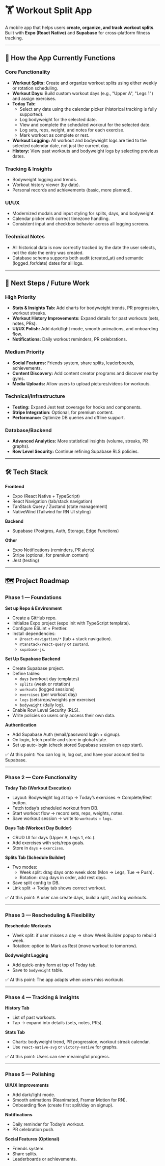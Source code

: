 # 🏋️ Workout Split App

A mobile app that helps users **create, organize, and track workout splits**.  
Built with **Expo (React Native)** and **Supabase** for cross-platform fitness tracking.  

---

## 📖 How the App Currently Functions

### Core Functionality
- **Workout Splits:** Create and organize workout splits using either weekly or rotation scheduling.
- **Workout Days:** Build custom workout days (e.g., "Upper A", "Legs 1") and assign exercises.
- **Today Tab:**
  - Select any date using the calendar picker (historical tracking is fully supported).
  - Log bodyweight for the selected date.
  - View and complete the scheduled workout for the selected date.
  - Log sets, reps, weight, and notes for each exercise.
  - Mark workout as complete or rest.
- **Workout Logging:** All workout and bodyweight logs are tied to the selected calendar date, not just the current day.
- **History:** View past workouts and bodyweight logs by selecting previous dates.

### Tracking & Insights
- Bodyweight logging and trends.
- Workout history viewer (by date).
- Personal records and achievements (basic, more planned).

### UI/UX
- Modernized modals and input styling for splits, days, and bodyweight.
- Calendar picker with correct timezone handling.
- Consistent input and checkbox behavior across all logging screens.

### Technical Notes
- All historical data is now correctly tracked by the date the user selects, not the date the entry was created.
- Database schema supports both audit (created_at) and semantic (logged_for/date) dates for all logs.

---

## 🚀 Next Steps / Future Work

### High Priority
- **Stats & Insights Tab:** Add charts for bodyweight trends, PR progression, workout streaks.
- **Workout History Improvements:** Expand details for past workouts (sets, notes, PRs).
- **UI/UX Polish:** Add dark/light mode, smooth animations, and onboarding flow.
- **Notifications:** Daily workout reminders, PR celebrations.

### Medium Priority
- **Social Features:** Friends system, share splits, leaderboards, achievements.
- **Content Discovery:** Add content creator programs and discover nearby gyms.
- **Media Uploads:** Allow users to upload pictures/videos for workouts.

### Technical/Infrastructure
- **Testing:** Expand Jest test coverage for hooks and components.
- **Stripe Integration:** Optional, for premium content.
- **Performance:** Optimize DB queries and offline support.

### Database/Backend
- **Advanced Analytics:** More statistical insights (volume, streaks, PR graphs).
- **Row Level Security:** Continue refining Supabase RLS policies.

---

## 🛠️ Tech Stack

**Frontend**
- Expo (React Native + TypeScript)  
- React Navigation (tab/stack navigation)  
- TanStack Query / Zustand (state management)  
- NativeWind (Tailwind for RN UI styling)  

**Backend**
- Supabase (Postgres, Auth, Storage, Edge Functions)  

**Other**
- Expo Notifications (reminders, PR alerts)  
- Stripe (optional, for premium content)  
- Jest (testing)  

---

## 🗺️ Project Roadmap

### Phase 1 — Foundations
**Set up Repo & Environment**
- Create a GitHub repo.  
- Initialize Expo project (expo init with TypeScript template).  
- Configure ESLint + Prettier.  
- Install dependencies:  
  - `@react-navigation/*` (tab + stack navigation).  
  - `@tanstack/react-query` or `zustand`.  
  - `supabase-js`.  

**Set Up Supabase Backend**
- Create Supabase project.  
- Define tables:  
  - `days` (workout day templates)  
  - `splits` (week or rotation)  
  - `workouts` (logged sessions)  
  - `exercises` (per workout day)  
  - `logs` (sets/reps/weights per exercise)  
  - `bodyweight` (daily log).  
- Enable Row Level Security (RLS).  
- Write policies so users only access their own data.  

**Authentication**
- Add Supabase Auth (email/password login + signup).  
- On login, fetch profile and store in global state.  
- Set up auto-login (check stored Supabase session on app start).  

✅ At this point: You can log in, log out, and have your account tied to Supabase.  

---

### Phase 2 — Core Functionality
**Today Tab (Workout Execution)**
- Layout: Bodyweight log at top → Today’s exercises → Complete/Rest button.  
- Fetch today’s scheduled workout from DB.  
- Start workout flow → record sets, reps, weights, notes.  
- Save workout session → write to `workouts` + `logs`.  

**Days Tab (Workout Day Builder)**
- CRUD UI for days (Upper A, Legs 1, etc.).  
- Add exercises with sets/reps goals.  
- Store in `days` + `exercises`.  

**Splits Tab (Schedule Builder)**
- Two modes:  
  - Week split: drag days onto week slots (Mon → Legs, Tue → Push).  
  - Rotation: drag days in order, add rest days.  
- Save split config to DB.  
- Link split → Today tab shows correct workout.  

✅ At this point: A user can create days, build a split, and log workouts.  

---

### Phase 3 — Rescheduling & Flexibility
**Reschedule Workouts**
- Week split: if user misses a day → show Week Builder popup to rebuild week.  
- Rotation: option to Mark as Rest (move workout to tomorrow).  

**Bodyweight Logging**
- Add quick-entry form at top of Today tab.  
- Save to `bodyweight` table.  

✅ At this point: The app adapts when users miss workouts.  

---

### Phase 4 — Tracking & Insights
**History Tab**
- List of past workouts.  
- Tap → expand into details (sets, notes, PRs).  

**Stats Tab**
- Charts: bodyweight trend, PR progression, workout streak calendar.  
- Use `react-native-svg` or `victory-native` for graphs.  

✅ At this point: Users can see meaningful progress.  

---

### Phase 5 — Polishing
**UI/UX Improvements**
- Add dark/light mode.  
- Smooth animations (Reanimated, Framer Motion for RN).  
- Onboarding flow (create first split/day on signup).  

**Notifications**
- Daily reminder for Today’s workout.  
- PR celebration push.  

**Social Features (Optional)**
- Friends system.  
- Share splits.  
- Leaderboards or achievements.  

